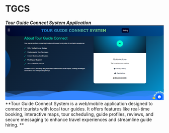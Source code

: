 # TGCS
_**Tour Guide Connect System Application**_
![mainpage](https://github.com/Madhavi175/TGCS/blob/main/Tourguidesystem.png)
**Tour Guide Connect System is a web/mobile application designed to connect tourists with local tour guides. It offers features like real-time booking, interactive maps, tour scheduling, guide profiles, reviews, and secure messaging to enhance travel experiences and streamline guide hiring.
**
